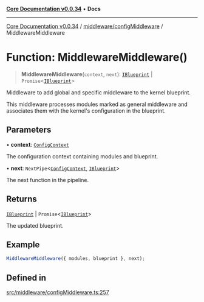 [**Core Documentation v0.0.34**](../../../README.md) • **Docs**

***

[Core Documentation v0.0.34](../../../modules.md) / [middleware/configMiddleware](../README.md) / MiddlewareMiddleware

# Function: MiddlewareMiddleware()

> **MiddlewareMiddleware**(`context`, `next`): [`IBlueprint`](../../../definitions/type-aliases/IBlueprint.md) \| `Promise`\<[`IBlueprint`](../../../definitions/type-aliases/IBlueprint.md)\>

Middleware to add global and specific middleware to the kernel blueprint.

This middleware processes modules marked as general middleware and associates them with the
kernel's configuration in the blueprint.

## Parameters

• **context**: [`ConfigContext`](../../../definitions/interfaces/ConfigContext.md)

The configuration context containing modules and blueprint.

• **next**: `NextPipe`\<[`ConfigContext`](../../../definitions/interfaces/ConfigContext.md), [`IBlueprint`](../../../definitions/type-aliases/IBlueprint.md)\>

The next function in the pipeline.

## Returns

[`IBlueprint`](../../../definitions/type-aliases/IBlueprint.md) \| `Promise`\<[`IBlueprint`](../../../definitions/type-aliases/IBlueprint.md)\>

The updated blueprint.

## Example

```typescript
MiddlewareMiddleware({ modules, blueprint }, next);
```

## Defined in

[src/middleware/configMiddleware.ts:257](https://github.com/stonemjs/core/blob/805ab978d87a028eb5ea9c9da928beb091ec1971/src/middleware/configMiddleware.ts#L257)
